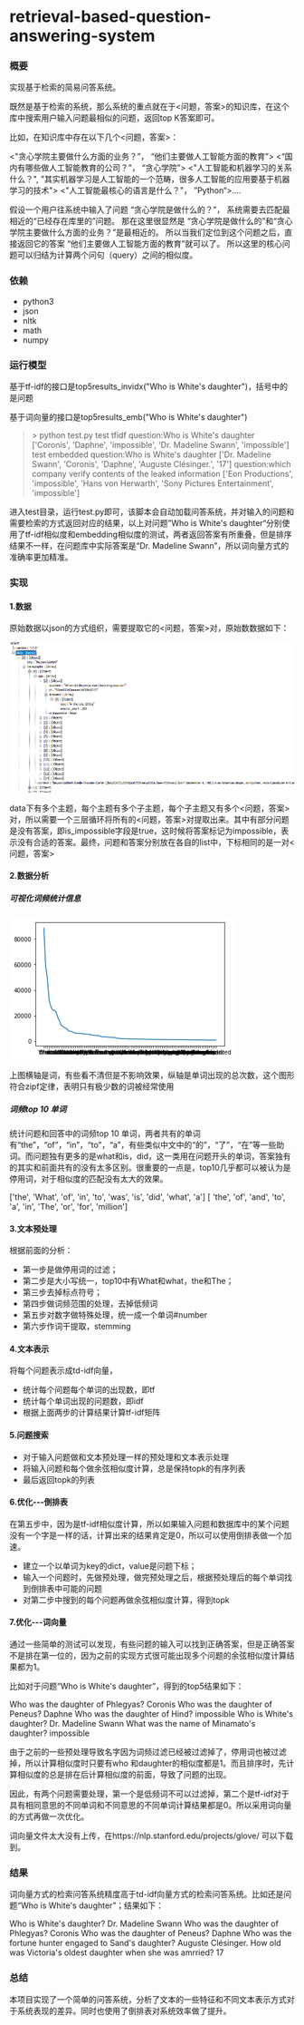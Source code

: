 # retrieval-based-question-answering-system   
### 概要

实现基于检索的简易问答系统。

既然是基于检索的系统，那么系统的重点就在于<问题，答案>的知识库，在这个库中搜索用户输入问题最相似的问题，返回top K答案即可。

比如，在知识库中存在以下几个<问题，答案>：

<"贪心学院主要做什么方面的业务？”， “他们主要做人工智能方面的教育”>
<“国内有哪些做人工智能教育的公司？”， “贪心学院”>
<"人工智能和机器学习的关系什么？", "其实机器学习是人工智能的一个范畴，很多人工智能的应用要基于机器学习的技术">
<"人工智能最核心的语言是什么？"， ”Python“>....

假设一个用户往系统中输入了问题 “贪心学院是做什么的？”， 系统需要去匹配最相近的“已经存在库里的”问题。 那在这里很显然是 “贪心学院是做什么的”和“贪心学院主要做什么方面的业务？”是最相近的。 所以当我们定位到这个问题之后，直接返回它的答案 “他们主要做人工智能方面的教育”就可以了。 所以这里的核心问题可以归结为计算两个问句（query）之间的相似度。

### 依赖

- python3
- json
- nltk
- math
- numpy

### 运行模型

基于tf-idf的接口是top5results_invidx("Who is White's daughter")，括号中的是问题

基于词向量的接口是top5results_emb("Who is White's daughter")

> \> python test.py
> test tfidf
> question:Who is White's daughter
> ['Coronis', 'Daphne', 'impossible', 'Dr. Madeline Swann', 'impossible']
> test embedded
> question:Who is White's daughter
> ['Dr. Madeline Swann', 'Coronis', 'Daphne', 'Auguste Clésinger.', '17']
> question:which company verify contents of the leaked information
> ['Eon Productions', 'impossible', 'Hans von Herwarth', 'Sony Pictures Entertainment', 'impossible']   

进入test目录，运行test.py即可，该脚本会自动加载问答系统，并对输入的问题和需要检索的方式返回对应的结果，以上对问题”Who is White's daughter“分别使用了tf-idf相似度和embedding相似度的测试，两者返回答案有所重叠，但是排序结果不一样，在问题库中实际答案是“Dr. Madeline Swann”，所以词向量方式的准确率更加精准。

### 实现

#### 1.数据

原始数据以json的方式组织，需要提取它的<问题，答案>对，原始数数据如下：

![1559357136206](data_form.png)

data下有多个主题，每个主题有多个子主题，每个子主题又有多个<问题，答案>对，所以需要一个三层循环将所有的<问题，答案>对提取出来。其中有部分问题是没有答案，即is_impossible字段是true，这时候将答案标记为impossible，表示没有合适的答案。最终，问题和答案分别放在各自的list中，下标相同的是一对<问题，答案>

#### 2.数据分析

##### 可视化词频统计信息

![词频统计](word_frequency.png)

上图横轴是词，有些看不清但是不影响效果，纵轴是单词出现的总次数，这个图形符合zipf定律，表明只有极少数的词被经常使用

##### 词频top 10 单词

统计问题和回答中的词频top 10 单词，两者共有的单词有“the”，“of”，“in”，“to”，“a”，有些类似中文中的“的”，“了”，“在”等一些助词。而问题独有更多的是what和is，did，这一类用在问题开头的单词，答案独有的其实和前面共有的没有太多区别。很重要的一点是，top10几乎都可以被认为是停用词，对于相似度的匹配没有太大的效果。

['the', 'What', 'of', 'in', 'to', 'was', 'is', 'did', 'what', 'a']
[ 'the', 'of', 'and', 'to', 'a', 'in', 'The', 'or', 'for', 'million']

#### 3.文本预处理

根据前面的分析：

- 第一步是做停用词的过滤；
- 第二步是大小写统一，top10中有What和what，the和The；
- 第三步去掉标点符号；
- 第四步做词频范围的处理，去掉低频词
- 第五步对数字做特殊处理，统一成一个单词#number
- 第六步作词干提取，stemming

#### 4.文本表示

将每个问题表示成td-idf向量，

- 统计每个问题每个单词的出现数，即tf
- 统计每个单词出现的问题数，即idf
- 根据上面两步的计算结果计算tf-idf矩阵

#### 5.问题搜索

- 对于输入问题做和文本预处理一样的预处理和文本表示处理
- 将输入问题和每个做余弦相似度计算，总是保持topk的有序列表
- 最后返回topk的列表

#### 6.优化---倒排表

在第五步中，因为是tf-idf相似度计算，所以如果输入问题和数据库中的某个问题没有一个字是一样的话，计算出来的结果肯定是0，所以可以使用倒排表做一个加速。

- 建立一个以单词为key的dict，value是问题下标；
- 输入一个问题时，先做预处理，做完预处理之后，根据预处理后的每个单词找到倒排表中可能的问题
- 对第二步中搜到的每个问题再做余弦相似度计算，得到topk

#### 7.优化---词向量

通过一些简单的测试可以发现，有些问题的输入可以找到正确答案，但是正确答案不是排在第一位的，因为之前的实现方式很可能出现多个问题的余弦相似度计算结果都为1。

比如对于问题“Who is White's daughter”，得到的top5结果如下：

Who was the daughter of Phlegyas?
Coronis
Who was the daughter of Peneus?
Daphne
Who was the daughter of Hind?
impossible
Who is White's daughter?
Dr. Madeline Swann
What was the name of Minamato's daughter?
impossible

由于之前的一些预处理导致名字因为词频过滤已经被过滤掉了，停用词也被过滤掉，所以计算相似度时只要有who 和daughter的相似度都是1。而且排序时，先计算相似度的总是排在后计算相似度的前面，导致了问题的出现。

因此，有两个问题需要处理，第一个是低频词不可以过滤掉，第二个是tf-idf对于具有相同意思的不同单词和不同意思的不同单词计算结果都是0。所以采用词向量的方式再做一次优化。

词向量文件太大没有上传，在https://nlp.stanford.edu/projects/glove/   可以下载到。

### 结果

词向量方式的检索问答系统精度高于td-idf向量方式的检索问答系统。比如还是问题“Who is White's daughter”；结果如下：

Who is White's daughter?
Dr. Madeline Swann
Who was the daughter of Phlegyas?
Coronis
Who was the daughter of Peneus?
Daphne
Who was the fortune hunter engaged to Sand's daughter?
Auguste Clésinger.
How old was Victoria's oldest daughter when she was amrried?
17

### 总结

本项目实现了一个简单的问答系统，分析了文本的一些特征和不同文本表示方式对于系统表现的差异。同时也使用了倒排表对系统效率做了提升。